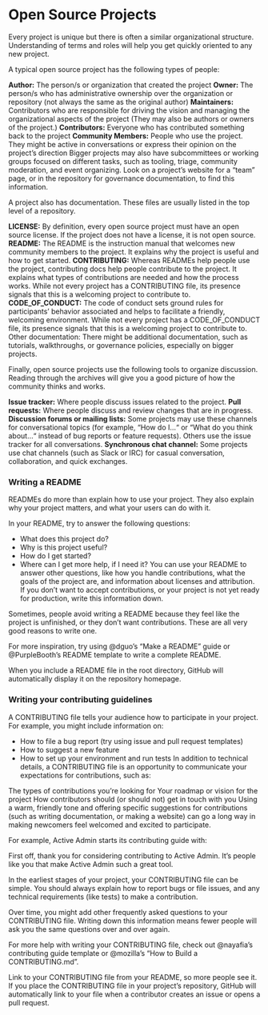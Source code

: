 # Open Source Projects

Every project is unique but there is often a similar organizational structure. Understanding of terms and roles will help you get quickly oriented to any new project.

A typical open source project has the following types of people:

**Author:** The person/s or organization that created the project
**Owner:** The person/s who has administrative ownership over the organization or repository (not always the same as the original author)
**Maintainers:** Contributors who are responsible for driving the vision and managing the organizational aspects of the project (They may also be authors or owners of the project.)
**Contributors:** Everyone who has contributed something back to the project
**Community Members:** People who use the project. They might be active in conversations or express their opinion on the project’s direction
Bigger projects may also have subcommittees or working groups focused on different tasks, such as tooling, triage, community moderation, and event organizing. Look on a project’s website for a “team” page, or in the repository for governance documentation, to find this information.

A project also has documentation. These files are usually listed in the top level of a repository.

**LICENSE:** By definition, every open source project must have an open source license. If the project does not have a license, it is not open source.
**README:** The README is the instruction manual that welcomes new community members to the project. It explains why the project is useful and how to get started.
**CONTRIBUTING:** Whereas READMEs help people use the project, contributing docs help people contribute to the project. It explains what types of contributions are needed and how the process works. While not every project has a CONTRIBUTING file, its presence signals that this is a welcoming project to contribute to.
**CODE_OF_CONDUCT:** The code of conduct sets ground rules for participants’ behavior associated and helps to facilitate a friendly, welcoming environment. While not every project has a CODE_OF_CONDUCT file, its presence signals that this is a welcoming project to contribute to.
Other documentation: There might be additional documentation, such as tutorials, walkthroughs, or governance policies, especially on bigger projects.

Finally, open source projects use the following tools to organize discussion. Reading through the archives will give you a good picture of how the community thinks and works.

**Issue tracker:** Where people discuss issues related to the project.
**Pull requests:** Where people discuss and review changes that are in progress.
**Discussion forums or mailing lists:** Some projects may use these channels for conversational topics (for example, “How do I…“ or “What do you think about…“ instead of bug reports or feature requests). Others use the issue tracker for all conversations.
**Synchronous chat channel:** Some projects use chat channels (such as Slack or IRC) for casual conversation, collaboration, and quick exchanges.

### Writing a README
READMEs do more than explain how to use your project. They also explain why your project matters, and what your users can do with it.

In your README, try to answer the following questions:

- What does this project do?
- Why is this project useful?
- How do I get started?
- Where can I get more help, if I need it?
You can use your README to answer other questions, like how you handle contributions, what the goals of the project are, and information about licenses and attribution. If you don’t want to accept contributions, or your project is not yet ready for production, write this information down.

Sometimes, people avoid writing a README because they feel like the project is unfinished, or they don’t want contributions. These are all very good reasons to write one.

For more inspiration, try using @dguo’s “Make a README” guide or @PurpleBooth’s README template to write a complete README.

When you include a README file in the root directory, GitHub will automatically display it on the repository homepage.

### Writing your contributing guidelines
A CONTRIBUTING file tells your audience how to participate in your project. For example, you might include information on:

- How to file a bug report (try using issue and pull request templates)
- How to suggest a new feature
- How to set up your environment and run tests
In addition to technical details, a CONTRIBUTING file is an opportunity to communicate your expectations for contributions, such as:

The types of contributions you’re looking for
Your roadmap or vision for the project
How contributors should (or should not) get in touch with you
Using a warm, friendly tone and offering specific suggestions for contributions (such as writing documentation, or making a website) can go a long way in making newcomers feel welcomed and excited to participate.

For example, Active Admin starts its contributing guide with:

First off, thank you for considering contributing to Active Admin. It’s people like you that make Active Admin such a great tool.

In the earliest stages of your project, your CONTRIBUTING file can be simple. You should always explain how to report bugs or file issues, and any technical requirements (like tests) to make a contribution.

Over time, you might add other frequently asked questions to your CONTRIBUTING file. Writing down this information means fewer people will ask you the same questions over and over again.

For more help with writing your CONTRIBUTING file, check out @nayafia’s contributing guide template or @mozilla’s “How to Build a CONTRIBUTING.md”.

Link to your CONTRIBUTING file from your README, so more people see it. If you place the CONTRIBUTING file in your project’s repository, GitHub will automatically link to your file when a contributor creates an issue or opens a pull request.
